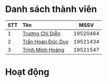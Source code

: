 # Danh sách thành viên

|STT|Tên|MSSV|
|:---|:---|:---:|
|1|[Trương Chí Diễn](https://github.com/TruongChiDien)|19520464|
|2|[Trần Hoàn Đức Duy](https://github.com/hdduytran)|19521434|
|3|[Trịnh Minh Hoàng](https://github.com/minhhoanggit)|19521547|

# Hoạt động
